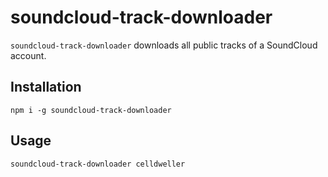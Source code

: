 # soundcloud-track-downloader

`soundcloud-track-downloader` downloads all public tracks of a SoundCloud account.

## Installation

`npm i -g soundcloud-track-downloader`

## Usage

`soundcloud-track-downloader celldweller`
